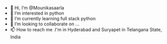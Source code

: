 - 👋 Hi, I’m @Mounikasaarla
- 👀 I’m interested in python
- 🌱 I’m currently learning full stack python
- 💞️ I’m looking to collaborate on ...
- 📫 How to reach me .I'm in Hyderabad and Suryapet in Telangana State, India

<!---
Mounikasaarla/Mounikasaarla is a ✨ special ✨ repository because its `README.md` (this file) appears on your GitHub profile.
You can click the Preview link to take a look at your changes.
--->
